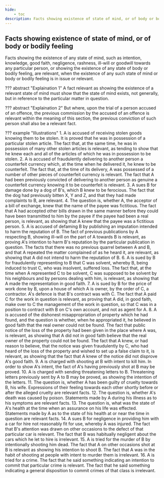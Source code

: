 ```yaml
---
hide:
    - toc
description: Facts showing existence of state of mind, or of body or bodily feeling
---
```


## Facts showing existence of state of mind, or of body or bodily feeling

Facts showing the existence of any state of mind, such as intention, knowledge, good faith, negligence, rashness, ill-will or goodwill towards any particular person, or showing the existence of any state of body or bodily feeling, are relevant, when the existence of any such state of mind or body or bodily feeling is in issue or relevant.

??? abstract "Explaination 1"
    A fact relevant as showing the existence of a relevant state of mind must show that the state of mind exists, not generally, but in reference to the particular matter in question.

??? abstract "Explaination 2"
    But where, upon the trial of a person accused of an offence, the previous commission by the accused of an offence is relevant within the meaning of this section, the previous conviction of such person shall also be a relevant fact.

??? example "Illustrations"
    1. A is accused of receiving stolen goods knowing them to be stolen. It is proved that he was in possession of a particular stolen article. The fact that, at the same time, he was in possession of many other stolen articles is relevant, as tending to show that he knew each and all of the articles of which he was in possession to be stolen.
    2. A is accused of fraudulently delivering to another person a counterfeit currency which, at the time when he delivered it, he knew to be counterfeit. The fact that, at the time of its delivery, A was possessed of a number of other pieces of counterfeit currency is relevant. The fact that A had been previously convicted of delivering to another person as genuine a counterfeit currency knowing it to be counterfeit is relevant.
    3. A sues B for damage done by a dog of B's, which B knew to be ferocious. The fact that the dog had previously bitten X, Y and Z, and that they had made complaints to B, are relevant.
    4. The question is, whether A, the acceptor of a bill of exchange, knew that the name of the payee was fictitious. The fact that A had accepted other bills drawn in the same manner before they could have been transmitted to him by the payee if the payee had been a real person, is relevant, as showing that A knew that the payee was a fictitious person.
    5. A is accused of defaming B by publishing an imputation intended to harm the reputation of B. The fact of previous publications by A respecting B, showing ill-will on the part of A towards B is relevant, as proving A's intention to harm B's reputation by the particular publication in question. The facts that there was no previous quarrel between A and B, and that A repeated the matter complained of as he heard it, are relevant, as showing that A did not intend to harm the reputation of B.
    6. A is sued by B for fraudulently representing to B that C was solvent, whereby B, being induced to trust C, who was insolvent, suffered loss. The fact that, at the time when A represented C to be solvent, C was supposed to be solvent by his neighbours and by persons dealing with him, is relevant, as showing that A made the representation in good faith.
    7. A is sued by B for the price of work done by B, upon a house of which A is owner, by the order of C, a contractor. A's defence is that B's contract was with C. The fact that A paid C for the work in question is relevant, as proving that A did, in good faith, make over to C the management of the work in question, so that C was in a position to contract with B on C's own account, and not as agent for A.
    8. A is accused of the dishonest misappropriation of property which he had found, and the question is whether, when he appropriated it, he believed in good faith that the real owner could not be found. The fact that public notice of the loss of the property had been given in the place where A was, is relevant, as showing that A did not in good faith believe that the real owner of the property could not be found. The fact that A knew, or had reason to believe, that the notice was given fraudulently by C, who had heard of the loss of the property and wished to set up a false claim to it, is relevant, as showing that the fact that A knew of the notice did not disprove A's good faith.
    9. A is charged with shooting at B with intent to kill him. In order to show A's intent, the fact of A's having previously shot at B may be proved.
    10. A is charged with sending threatening letters to B. Threatening letters previously sent by A to B may be proved, as showing the intention of the letters.
    11. The question is, whether A has been guilty of cruelty towards B, his wife. Expressions of their feeling towards each other shortly before or after the alleged cruelty are relevant facts.
    12. The question is, whether A's death was caused by poison. Statements made by A during his illness as to his symptoms are relevant facts.
    13. The question is, what was the state of A's health at the time when an assurance on his life was effected. Statements made by A as to the state of his health at or near the time in question are relevant facts.
    14. A sues B for negligence in providing him with a car for hire not reasonably fit for use, whereby A was injured. The fact that B's attention was drawn on other occasions to the defect of that particular car is relevant. The fact that B was habitually negligent about the cars which he let to hire is irrelevant.
    15. A is tried for the murder of B by intentionally shooting him dead. The fact that A on other occasions shot at B is relevant as showing his intention to shoot B. The fact that A was in the habit of shooting at people with intent to murder them is irrelevant.
    16. A is tried for a crime. The fact that he said something indicating an intention to commit that particular crime is relevant. The fact that he said something indicating a general disposition to commit crimes of that class is irrelevant.

